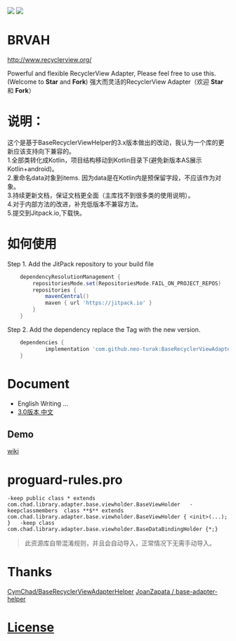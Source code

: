 ![](https://user-images.githubusercontent.com/7698209/33198075-ef8f2230-d123-11e7-85a3-4cb9b22f877d.png)
[![](https://jitpack.io/v/neo-turak/BaseRecyclerViewAdapterHelper.svg)](https://jitpack.io/#neo-turak/BaseRecyclerViewAdapterHelper)
# BRVAH

http://www.recyclerview.org/

Powerful and flexible RecyclerView Adapter,
Please feel free to use this. (Welcome to **Star** and **Fork**)
强大而灵活的RecyclerView Adapter（欢迎 **Star** 和 **Fork**）

# 说明：

这个是基于BaseRecyclerViewHelper的3.x版本做出的改动，我认为一个库的更新应该支持向下兼容的。  
1.全部类转化成Kotlin，项目结构移动到Kotlin目录下(避免新版本AS展示Kotlin+android)。  
2.重命名data对象到items. 因为data是在Kotlin内是预保留字段，不应该作为对象。  
3.持续更新文档，保证文档更全面（主库找不到很多类的使用说明）。  
4.对于内部方法的改进，补充低版本不兼容方法。  
5.提交到Jitpack.io,下载快。

# 如何使用

Step 1. Add the JitPack repository to your build file

````groovy
    dependencyResolutionManagement {
		repositoriesMode.set(RepositoriesMode.FAIL_ON_PROJECT_REPOS)
		repositories {
			mavenCentral()
			maven { url 'https://jitpack.io' }
		}
	}
````
Step 2. Add the dependency
replace the Tag with the new version.
````groovy
	dependencies {
	        implementation 'com.github.neo-turak:BaseRecyclerViewAdapterHelper:Tag'
	}
````
# Document

- English Writing ...
- [3.0版本 中文](https://github.com/CymChad/BaseRecyclerViewAdapterHelper/blob/3.x/readme/0-BaseRecyclerViewAdapterHelper.md)

## Demo

[wiki](https://github.com/CymChad/BaseRecyclerViewAdapterHelper/wiki)

# proguard-rules.pro
``
-keep public class * extends com.chad.library.adapter.base.viewholder.BaseViewHolder  
-keepclassmembers  class **$** extends com.chad.library.adapter.base.viewholder.BaseViewHolder {
<init>(...);
}  
-keep class com.chad.library.adapter.base.viewholder.BaseDataBindingHolder {*;}
``
> 此资源库自带混淆规则，并且会自动导入，正常情况下无需手动导入。

# Thanks

[CymChad/BaseRecyclerViewAdapterHelper](https://jitpack.io/#CymChad/BaseRecyclerViewAdapterHelper)
[JoanZapata / base-adapter-helper](https://github.com/JoanZapata/base-adapter-helper)

# [License](https://github.com/CymChad/BaseRecyclerViewAdapterHelper/blob/master/LICENSE)
